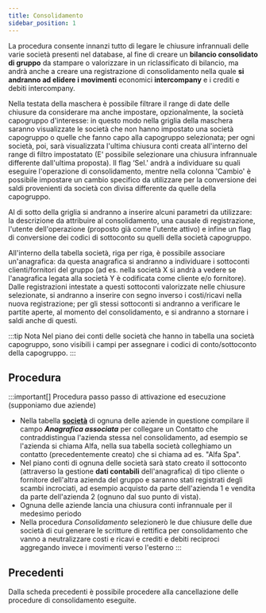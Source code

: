 ```yaml
---
title: Consolidamento
sidebar_position: 1
---
```


La procedura consente innanzi tutto di legare le chiusure infrannuali delle varie società presenti nel database, al fine di creare un **bilancio consolidato di gruppo** da stampare o valorizzare in un riclassificato di bilancio, ma andrà anche a creare una registrazione di consolidamento nella quale **si andranno ad elidere i movimenti** economici **intercompany** e i crediti e debiti intercompany.

Nella testata della maschera è possibile filtrare il range di date delle chiusure da considerare ma anche impostare, opzionalmente, la società capogruppo d'interesse: in questo modo nella griglia della maschera saranno visualizzate le società che non hanno impostato una società capogruppo o quelle che fanno capo alla capogruppo selezionata; per ogni società, poi, sarà visualizzata l'ultima chiusura conti creata all'interno del range di filtro impostatato (E' possibile selezionare una chiusura infrannuale differente dall'ultima proposta). Il flag ‘Sel.' andrà a individuare su quali eseguire l'operazione di consolidamento, mentre nella colonna 'Cambio' è possibile impostare un cambio specifico da utilizzare per la conversione dei saldi provenienti da società con divisa differente da quelle della capogruppo.

Al di sotto della griglia si andranno a inserire alcuni parametri da utilizzare: la descrizione da attribuire al consolidamento, una causale di registrazione, l'utente dell'operazione (proposto già come l'utente attivo) e infine un flag di conversione dei codici di sottoconto su quelli della società capogruppo.

All'interno della tabella società, riga per riga, è possibile associare un'anagrafica: da questa anagrafica si andranno a individuare i sottoconti clienti/fornitori del gruppo (ad es. nella società X si andrà a vedere se l'anagrafica legata alla società Y è codificata come cliente e/o fornitore). Dalle registrazioni intestate a questi sottoconti valorizzate nelle chiusure selezionate, si andranno a inserire con segno inverso i costi/ricavi nella nuova registrazione; per gli stessi sottoconti si andranno a verificare le partite aperte, al momento del consolidamento, e si andranno a stornare i saldi anche di questi.

:::tip Nota
Nel piano dei conti delle società che hanno in tabella una società capogruppo, sono visibili i campi per assegnare i codici di conto/sottoconto della capogruppo.
:::

## Procedura

:::important[]
Procedura passo passo di attivazione ed esecuzione (supponiamo due aziende)

- Nella tabella [**società**](/docs/configurations/tables/general-settings/company#dettaglio-anagrafica-societa) di ognuna delle aziende in questione compilare il campo ***Anagrafica associata*** per collegare un Contatto che contraddistingua l'azienda stessa nel consolidamento, ad esempio se l'azienda si chiama Alfa, nella sua tabella società colleghiamo un contatto (precedentemente creato) che si chiama ad es. "Alfa Spa". 
- Nel piano conti di ognuna delle società sarà stato creato il sottoconto (attraverso la gestione **dati contabili** dell'anagrafica) di tipo cliente o fornitore dell'altra azienda del gruppo e saranno stati registrati degli scambi incrociati, ad esempio acquisto da parte dell'azienda 1 e vendita da parte dell'azienda 2 (ognuno dal suo punto di vista). 
- Ognuna delle aziende lancia una chiusura conti infrannuale per il medesimo periodo 
- Nella procedura *Consolidamento* selezionerò le due chiusure delle due società di cui generare le scritture di rettifica per consolidamento che vanno a neutralizzare costi e ricavi e crediti e debiti reciproci aggregando invece i movimenti verso l'esterno
:::

## Precedenti

Dalla scheda precedenti è possibile procedere alla cancellazione delle procedure di consolidamento eseguite.
